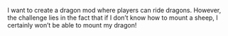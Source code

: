 I want to create a dragon mod where players can ride dragons. However, the challenge lies in the fact that if I don’t know how to mount a sheep, I certainly won’t be able to mount my dragon!
